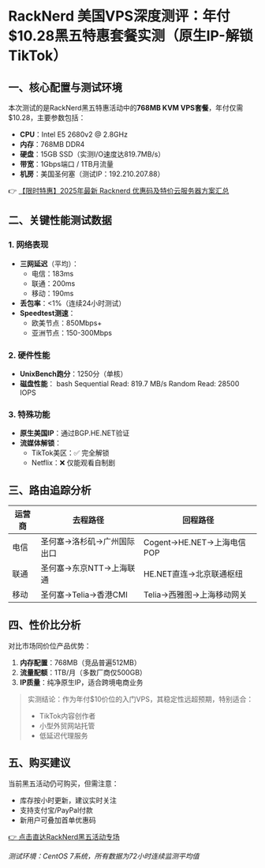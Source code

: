 # RackNerd 美国VPS深度测评：年付$10.28黑五特惠套餐实测（原生IP-解锁TikTok）

## 一、核心配置与测试环境

本次测试的是RackNerd黑五特惠活动中的**768MB KVM VPS套餐**，年付仅需$10.28，主要参数包括：
- **CPU**：Intel E5 2680v2 @ 2.8GHz
- **内存**：768MB DDR4
- **硬盘**：15GB SSD（实测I/O速度达819.7MB/s）
- **带宽**：1Gbps端口 / 1TB月流量
- **机房**：美国圣何塞（测试IP：192.210.207.88）

👉 [【限时特惠】2025年最新 Racknerd 优惠码及特价云服务器方案汇总](https://bit.ly/Rack_Nerd)

## 二、关键性能测试数据

### 1. 网络表现
- **三网延迟**（平均）：
  - 电信：183ms
  - 联通：200ms
  - 移动：190ms
- **丢包率**：<1%（连续24小时测试）
- **Speedtest测速**：
  - 欧美节点：850Mbps+
  - 亚洲节点：150-300Mbps

### 2. 硬件性能
- **UnixBench跑分**：1250分（单核）
- **磁盘性能**：
  bash
  Sequential Read: 819.7 MB/s
  Random Read: 28500 IOPS
  

### 3. 特殊功能
- **原生美国IP**：通过BGP.HE.NET验证
- **流媒体解锁**：
  - TikTok美区：✅ 完全解锁
  - Netflix：❌ 仅能观看自制剧

## 三、路由追踪分析

| 运营商   | 去程路径                          | 回程路径                          |
|----------|-----------------------------------|-----------------------------------|
| 电信     | 圣何塞→洛杉矶→广州国际出口        | Cogent→HE.NET→上海电信POP        |
| 联通     | 圣何塞→东京NTT→上海联通           | HE.NET直连→北京联通枢纽          |
| 移动     | 圣何塞→Telia→香港CMI              | Telia→西雅图→上海移动网关        |

## 四、性价比分析

对比市场同价位产品优势：
1. **内存配置**：768MB（竞品普遍512MB）
2. **流量配额**：1TB/月（多数厂商仅500GB）
3. **IP质量**：纯净原生IP，适合跨境电商业务

> 实测结论：作为年付$10价位的入门VPS，其稳定性远超预期，特别适合：
> - TikTok内容创作者
> - 小型外贸网站托管
> - 低延迟代理服务

## 五、购买建议

当前黑五活动仍可购买，但需注意：
- 库存按小时更新，建议实时关注
- 支持支付宝/PayPal付款
- 新用户可叠加首单优惠码

[👉 点击直达RackNerd黑五活动专场](https://bit.ly/Rack_Nerd)

*测试环境：CentOS 7系统，所有数据为72小时连续监测平均值*